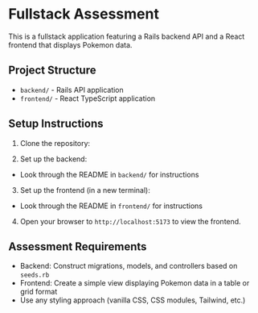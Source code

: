 # Fullstack Assessment

This is a fullstack application featuring a Rails backend API and a React frontend that displays Pokemon data.

## Project Structure

- `backend/` - Rails API application
- `frontend/` - React TypeScript application

## Setup Instructions

1. Clone the repository:

2. Set up the backend:
- Look through the README in `backend/` for instructions

3. Set up the frontend (in a new terminal):
- Look through the README in `frontend/` for instructions

4. Open your browser to `http://localhost:5173` to view the frontend.

## Assessment Requirements

- Backend: Construct migrations, models, and controllers based on `seeds.rb`
- Frontend: Create a simple view displaying Pokemon data in a table or grid format
- Use any styling approach (vanilla CSS, CSS modules, Tailwind, etc.)
